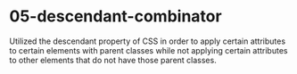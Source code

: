 # 05-descendant-combinator

Utilized the descendant property of CSS in order to apply certain attributes to certain elements with parent classes while not applying certain attributes to other elements that do not have those parent classes. 